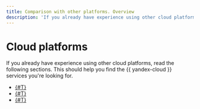 ```yaml
---
title: Comparison with other platforms. Overview
description: 'If you already have experience using other cloud platforms, check out {{ yandex-cloud }} comparisons with Amazon Web Services, Google Cloud Platform, Microsoft Azure. This will help you quickly navigate {{ yandex-cloud }} services.'
---
```


# Cloud platforms

If you already have experience using other cloud platforms, read the following sections. This should help you find the {{ yandex-cloud }} services you're looking for.
- [{#T}](aws.md)
- [{#T}](gcp.md)
- [{#T}](azure.md)
